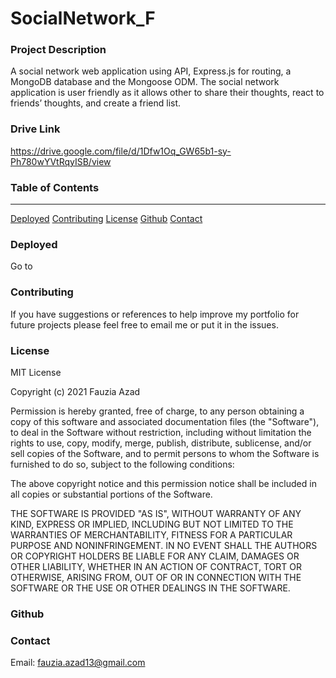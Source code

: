 # SocialNetwork_F

### Project Description

A social network web application using API, Express.js for routing, a MongoDB database and the Mongoose ODM. The social network application is user friendly as it allows other to share their thoughts, react to friends’ thoughts, and create a friend list. 

### Drive Link 

https://drive.google.com/file/d/1Dfw1Oq_GW65b1-sy-Ph780wYVtRqyISB/view

### Table of Contents
***

[Deployed](#deployed)
[Contributing](#contributing)
[License](#license)
[Github](#github)
[Contact](#contact) 

### Deployed

Go to 

### Contributing

If you have suggestions or references to help improve my portfolio for future projects please feel free to email me or put it in the issues.  

### License

MIT License

Copyright (c) 2021 Fauzia Azad

Permission is hereby granted, free of charge, to any person obtaining a copy
of this software and associated documentation files (the "Software"), to deal
in the Software without restriction, including without limitation the rights
to use, copy, modify, merge, publish, distribute, sublicense, and/or sell
copies of the Software, and to permit persons to whom the Software is
furnished to do so, subject to the following conditions:

The above copyright notice and this permission notice shall be included in all
copies or substantial portions of the Software.

THE SOFTWARE IS PROVIDED "AS IS", WITHOUT WARRANTY OF ANY KIND, EXPRESS OR
IMPLIED, INCLUDING BUT NOT LIMITED TO THE WARRANTIES OF MERCHANTABILITY,
FITNESS FOR A PARTICULAR PURPOSE AND NONINFRINGEMENT. IN NO EVENT SHALL THE
AUTHORS OR COPYRIGHT HOLDERS BE LIABLE FOR ANY CLAIM, DAMAGES OR OTHER
LIABILITY, WHETHER IN AN ACTION OF CONTRACT, TORT OR OTHERWISE, ARISING FROM,
OUT OF OR IN CONNECTION WITH THE SOFTWARE OR THE USE OR OTHER DEALINGS IN THE
SOFTWARE.

### Github



### Contact

Email: fauzia.azad13@gmail.com


